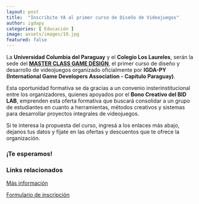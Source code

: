 ```yaml
---
layout: post
title:  "Inscribite YA al primer curso de Diseño de Videojuegos"
author: igdapy
categories: [ Educación ]
image: assets/images/19.jpg
featured: false
---
```

La **Universidad Columbia del Paraguay** y el **Colegio Los Laureles**, serán la sede del **[MASTER CLASS GAME DESIGN][masterclass]**, el primer curso de diseño y desarrollo de videojuegos organizado oficialmente por **IGDA-PY (International Game Developers Association - Capítulo Paraguay)**.

Esta oportunidad formativa se da gracias a un convenio insterinstitucional entre los organizadores, quienes apoyados por el **Bono Creativo del BID LAB**, emprenden esta oferta formativa que buscará consolidar a un grupo de estudiantes en cuanto a herramientas, métodos creativos y sistemas para desarrollar proyectos integrales de videojuegos. 

Si te interesa la propuesta del curso, ingresá a los enlaces más abajo, dejanos tus datos y fijate en las ofertas y descuentos que te ofrece la organización. 

### ¡Te esperamos!

### Links relacionados

[Más información][masterclass]

[Formulario de inscripción][inscripcion]

[masterclass]:http://www.igda.org.py/masterclass/
[inscripcion]:https://docs.google.com/forms/d/e/1FAIpQLSeFY6MgAJC1WU33StdwwjFs0NjDvoaZe3JhrxYsfXgAaHkEsA/viewform

